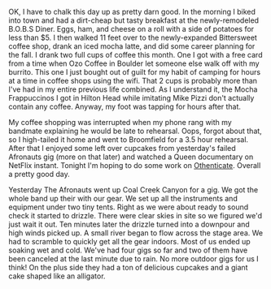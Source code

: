OK, I have to chalk this day up as pretty darn good. In the morning I biked into town and had a dirt-cheap but tasty breakfast at the newly-remodeled B.O.B.S Diner. Eggs, ham, and cheese on a roll with a side of potatoes for less than $5\. I then walked 11 feet over to the newly-expanded Bittersweet coffee shop, drank an iced mocha latte, and did some career planning for the fall. I drank two full cups of coffee this month. One I got with a free card from a time when Ozo Coffee in Boulder let someone else walk off with my burrito. This one I just bought out of guilt for my habit of camping for hours at a time in coffee shops using the wifi. That 2 cups is probably more than I've had in my entire previous life combined. As I understand it, the Mocha Frappuccinos I got in Hilton Head while imitating Mike Pizzi don't actually contain any coffee. Anyway, my foot was tapping for hours after that.

My coffee shopping was interrupted when my phone rang with my bandmate explaining he would be late to rehearsal. Oops, forgot about that, so I high-tailed it home and went to Broomfield for a 3.5 hour rehearsal. After that I enjoyed some left over cupcakes from yesterday's failed Afronauts gig (more on that later) and watched a Queen documentary on NetFlix instant. Tonight I'm hoping to do some work on [Othenticate](http://othenticate.com). Overall a pretty good day.

Yesterday The Afronauts went up Coal Creek Canyon for a gig. We got the whole band up their with our gear. We set up all the instruments and equipment under two tiny tents. Right as we were about ready to sound check it started to drizzle. There were clear skies in site so we figured we'd just wait it out. Ten minutes later the drizzle turned into a downpour and high winds picked up. A small river began to flow across the stage area. We had to scramble to quickly get all the gear indoors. Most of us ended up soaking wet and cold. We've had four gigs so far and two of them have been canceled at the last minute due to rain. No more outdoor gigs for us I think! On the plus side they had a ton of delicious cupcakes and a giant cake shaped like an alligator.